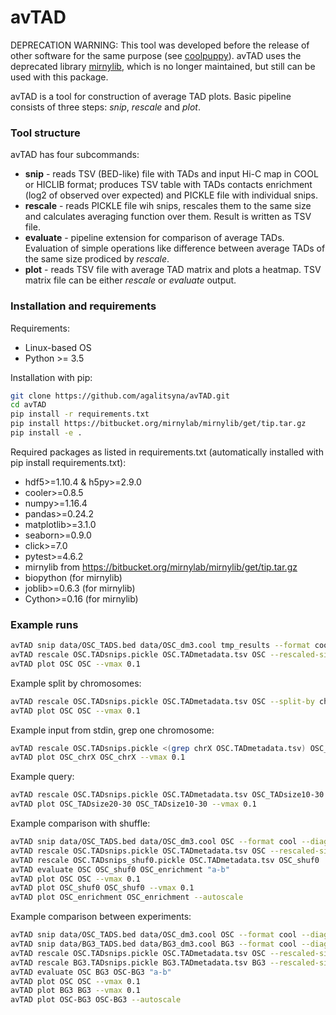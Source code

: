 avTAD
=======

DEPRECATION WARNING: This tool was developed before the release of other software for the same purpose (see [coolpuppy](https://github.com/Phlya/coolpuppy)). avTAD uses the deprecated library [mirnylib](https://github.com/mirnylab/mirnylib-legacy), which is no longer maintained, but still can be used with this package. 

avTAD is a tool for construction of average TAD plots. Basic pipeline consists of three steps: *snip*, *rescale* and *plot*. 

### Tool structure

avTAD has four subcommands:
- **snip** - reads TSV (BED-like) file with TADs and input Hi-C map in COOL or HICLIB format; produces TSV table with 
TADs contacts enrichment (log2 of observed over expected) and PICKLE file with individual snips.
- **rescale** - reads PICKLE file wih snips, rescales them to the same size and calculates averaging function over them.
Result is written as TSV file.
- **evaluate** - pipeline extension for comparison of average TADs. Evaluation of simple operations like difference between average TADs of the same size prodiced by *rescale*. 
- **plot** - reads TSV file with average TAD matrix and plots a heatmap. TSV matrix file can be either *rescale* or *evaluate* output. 

### Installation and requirements

Requirements:
- Linux-based OS
- Python >= 3.5

Installation with pip:

```bash
git clone https://github.com/agalitsyna/avTAD.git
cd avTAD
pip install -r requirements.txt
pip install https://bitbucket.org/mirnylab/mirnylib/get/tip.tar.gz
pip install -e .
```

Required packages as listed in requirements.txt (automatically installed with pip install requirements.txt): 
- hdf5>=1.10.4 & h5py>=2.9.0
- cooler>=0.8.5
- numpy>=1.16.4
- pandas>=0.24.2
- matplotlib>=3.1.0
- seaborn>=0.9.0
- click>=7.0
- pytest>=4.6.2
- mirnylib from https://bitbucket.org/mirnylab/mirnylib/get/tip.tar.gz
- biopython (for mirnylib)
- joblib>=0.6.3 (for mirnylib)
- Cython>=0.16 (for mirnylib)


### Example runs
```bash
avTAD snip data/OSC_TADS.bed data/OSC_dm3.cool tmp_results --format cool --diagonals-to-remove 2 --niter 2
avTAD rescale OSC.TADsnips.pickle OSC.TADmetadata.tsv OSC --rescaled-size 200 
avTAD plot OSC OSC --vmax 0.1
```

Example split by chromosomes:
```bash
avTAD rescale OSC.TADsnips.pickle OSC.TADmetadata.tsv OSC --split-by ch --rescaled-size 200 
avTAD plot OSC OSC --vmax 0.1
```

Example input from stdin, grep one chromosome:
```bash
avTAD rescale OSC.TADsnips.pickle <(grep chrX OSC.TADmetadata.tsv) OSC_chrX  --rescaled-size 200 
avTAD plot OSC_chrX OSC_chrX --vmax 0.1
```

Example query:
```bash
avTAD rescale OSC.TADsnips.pickle OSC.TADmetadata.tsv OSC_TADsize10-30  --rescaled-size 200 --query "TAD_size>10 and TAD_size<30"
avTAD plot OSC_TADsize20-30 OSC_TADsize10-30 --vmax 0.1
```

Example comparison with shuffle:
```bash
avTAD snip data/OSC_TADS.bed data/OSC_dm3.cool OSC --format cool --diagonals-to-remove 2 --niter 1
avTAD rescale OSC.TADsnips.pickle OSC.TADmetadata.tsv OSC --rescaled-size 200 
avTAD rescale OSC.TADsnips_shuf0.pickle OSC.TADmetadata.tsv OSC_shuf0  --rescaled-size 200
avTAD evaluate OSC OSC_shuf0 OSC_enrichment "a-b"
avTAD plot OSC OSC --vmax 0.1
avTAD plot OSC_shuf0 OSC_shuf0 --vmax 0.1
avTAD plot OSC_enrichment OSC_enrichment --autoscale
```

Example comparison between experiments:
```bash
avTAD snip data/OSC_TADS.bed data/OSC_dm3.cool OSC --format cool --diagonals-to-remove 2 --niter 1
avTAD snip data/BG3_TADS.bed data/BG3_dm3.cool BG3 --format cool --diagonals-to-remove 2 --niter 1
avTAD rescale OSC.TADsnips.pickle OSC.TADmetadata.tsv OSC --rescaled-size 200 
avTAD rescale BG3.TADsnips.pickle BG3.TADmetadata.tsv BG3 --rescaled-size 200 
avTAD evaluate OSC BG3 OSC-BG3 "a-b"
avTAD plot OSC OSC --vmax 0.1
avTAD plot BG3 BG3 --vmax 0.1
avTAD plot OSC-BG3 OSC-BG3 --autoscale
```
